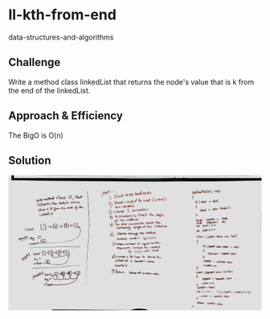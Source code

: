 # ll-kth-from-end
data-structures-and-algorithms  

## Challenge
Write a method class linkedList that returns the node's value that is k from the end of the linkedList.

## Approach & Efficiency
The BigO is O(n)

## Solution
![](../assets/kthFromEnd.jpeg)